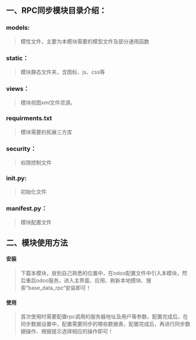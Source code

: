 ## 一、RPC同步模块目录介绍：

### models: 

>  模性文件，主要为本模块需要的模型文件及部分通用函数

### static： 

> 模块静态文件夹，含图标、js、css等

### views：

>  模块视图xml文件资源。

### requirments.txt

>  模块需要的拓展三方库

### security：

>  权限控制文件

### init.py:

>  初始化文件

### __manifest__.py：

>  模块配置文件



## 二、模块使用方法

#### 安装

> 下载本模块，放到自己熟悉的位置中，在odoo配置文件中引入本模块，然后重启odoo服务。进入主界面、应用、刷新本地模块、搜索”base_data_rpc“安装即可！

#### 使用

>  首次使用时需要配置rpc调用的服务器地址及用户等参数，配置完成后，在同步数据设置中，配置需要同步的哪些数据表，配置完成后，再进行同步数据操作、根据提示选择相应的操作即可！